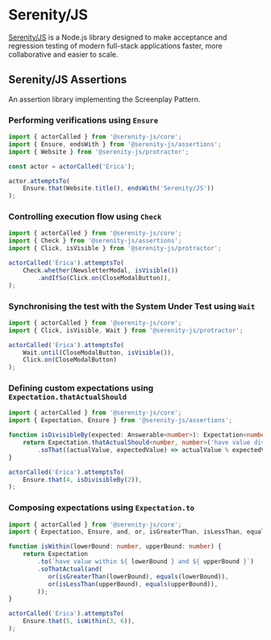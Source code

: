 # Serenity/JS

[Serenity/JS](https://serenity-js.org) is a Node.js library designed to make acceptance and regression testing
of modern full-stack applications faster, more collaborative and easier to scale.

## Serenity/JS Assertions

An assertion library implementing the Screenplay Pattern.

### Performing verifications using `Ensure`

```typescript
import { actorCalled } from '@serenity-js/core';
import { Ensure, endsWith } from '@serenity-js/assertions';
import { Website } from '@serenity-js/protractor';

const actor = actorCalled('Erica');

actor.attemptsTo(
    Ensure.that(Website.title(), endsWith('Serenity/JS'))
);
```

### Controlling execution flow using `Check`

```typescript
import { actorCalled } from '@serenity-js/core';
import { Check } from '@serenity-js/assertions'; 
import { Click, isVisible } from '@serenity-js/protractor';

actorCalled('Erica').attemptsTo(
    Check.whether(NewsletterModal, isVisible())
        .andIfSo(Click.on(CloseModalButton)),
);
```

### Synchronising the test with the System Under Test using `Wait`

```typescript
import { actorCalled } from '@serenity-js/core';
import { Click, isVisible, Wait } from '@serenity-js/protractor';

actorCalled('Erica').attemptsTo(
    Wait.until(CloseModalButton, isVisible()),
    Click.on(CloseModalButton)
);
```

### Defining custom expectations using `Expectation.thatActualShould`

```typescript
import { actorCalled } from '@serenity-js/core';
import { Expectation, Ensure } from '@serenity-js/assertions';

function isDivisibleBy(expected: Answerable<number>): Expectation<number> {
    return Expectation.thatActualShould<number, number>('have value divisible by', expected)
        .soThat((actualValue, expectedValue) => actualValue % expectedValue === 0);
}

actorCalled('Erica').attemptsTo(
    Ensure.that(4, isDivisibleBy(2)),
);
```

### Composing expectations using `Expectation.to`

```typescript
import { actorCalled } from '@serenity-js/core';
import { Expectation, Ensure, and, or, isGreaterThan, isLessThan, equals  } from '@serenity-js/assertions';

function isWithin(lowerBound: number, upperBound: number) {
    return Expectation
        .to(`have value within ${ lowerBound } and ${ upperBound }`)
        .soThatActual(and(
           or(isGreaterThan(lowerBound), equals(lowerBound)),
           or(isLessThan(upperBound), equals(upperBound)),
        ));
}

actorCalled('Erica').attemptsTo(
    Ensure.that(5, isWithin(3, 6)),
);
```


